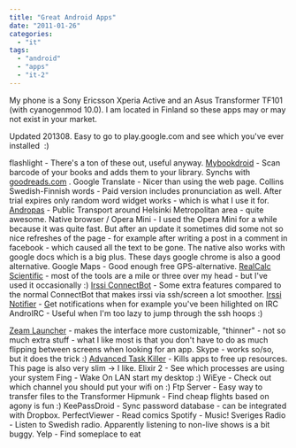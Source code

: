 ```yaml
---
title: "Great Android Apps"
date: "2011-01-26"
categories: 
  - "it"
tags: 
  - "android"
  - "apps"
  - "it-2"
---
```


My phone is a Sony Ericsson Xperia Active and an Asus Transformer TF101 (with cyanogenmod 10.0). I am located in Finland so these apps may or may not exist in your market.

Updated 201308. Easy to go to play.google.com and see which you've ever installed  :)

flashlight - There's a ton of these out, useful anyway. [Mybookdroid](http://www.androidtapp.com/mybookdroid/ "mybookdroid") - Scan barcode of your books and adds them to your library. Synchs with [goodreads.com](http://goodreads.com "goodreads.com") . Google Translate - Nicer than using the web page. Collins Swedish-Finnish words - Paid version includes pronunciation as well. After trial expires only random word widget works - which is what I use it for. [Andropas](http://andropas.com "andropas") - Public Transport around Helsinki Metropolitan area - quite awesome. Native browser / Opera Mini - I used the Opera Mini for a while because it was quite fast. But after an update it sometimes did some not so nice refreshes of the page - for example after writing a post in a comment in facebook - which caused all the text to be gone. The native also works with google docs which is a big plus. These days google chrome is also a good alternative. Google Maps - Good enough free GPS-alternative. [RealCalc Scientific](http://www.quartic-software.co.uk/ "realcalc - brain overspill") - most of the tools are a mile or three over my head - but I've used it occasionally :) [Irssi ConnectBot](https://code.google.com/p/irssi-connectbot/ "irssiconnectbo") \- Some extra features compared to the normal ConnectBot that makes irssi via ssh/screen a lot smoother. [Irssi Notifier](https://irssinotifier.appspot.com/ "https://irssinotifier.appspot.com/") - [G](https://irssinotifier.appspot.com/)et notifications when for example you've been hilighted on IRC AndroIRC - Useful when I'm too lazy to jump through the ssh hoops :)

[Zeam Launcher](http://zeam.org/ "zeam") - makes the interface more customizable, "thinner" - not so much extra stuff - what I like most is that you don't have to do as much flipping between screens when looking for an app. Skype - works so/so, but it does the trick :) [Advanced Task Killer](http://rechild.mobi/ "rechild ") \- Kills apps to free up resources. This page is also very slim -> I like. Elixir 2 - See which processes are using your system Fing - Wake On LAN start my desktop :) WiEye - Check out which channel you should put your wifi on :) Ftp Server - Easy way to transfer files to the Transformer Hipmunk - Find cheap flights based on agony is fun :) KeePassDroid - Sync password database - can be integrated with Dropbox. PerfectViewer - Read comics Spotify - Music! Sveriges Radio - Listen to Swedish radio. Apparently listening to non-live shows is a bit buggy. Yelp - Find someplace to eat
